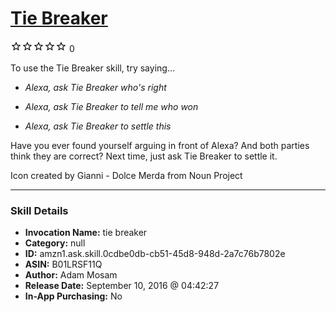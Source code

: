 # [Tie Breaker](http://alexa.amazon.com/#skills/amzn1.ask.skill.0cdbe0db-cb51-45d8-948d-2a7c76b7802e)
![0 stars](../../images/ic_star_border_black_18dp_1x.png)![0 stars](../../images/ic_star_border_black_18dp_1x.png)![0 stars](../../images/ic_star_border_black_18dp_1x.png)![0 stars](../../images/ic_star_border_black_18dp_1x.png)![0 stars](../../images/ic_star_border_black_18dp_1x.png) 0

To use the Tie Breaker skill, try saying...

* *Alexa, ask Tie Breaker who's right*

* *Alexa, ask Tie Breaker to tell me who won*

* *Alexa, ask Tie Breaker to settle this*

Have you ever found yourself arguing in front of Alexa? And both parties think they are correct? Next time, just ask Tie Breaker to settle it. 


Icon created by Gianni - Dolce Merda from Noun Project

***

### Skill Details

* **Invocation Name:** tie breaker
* **Category:** null
* **ID:** amzn1.ask.skill.0cdbe0db-cb51-45d8-948d-2a7c76b7802e
* **ASIN:** B01LRSF11Q
* **Author:** Adam Mosam
* **Release Date:** September 10, 2016 @ 04:42:27
* **In-App Purchasing:** No

